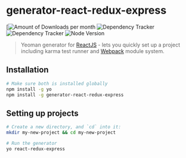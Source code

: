 # generator-react-redux-express

[![Amount of Downloads per month](https://img.shields.io/npm/dm/generator-react-redux-express.svg "Amount of Downloads") ![Dependency Tracker](https://img.shields.io/david/hihl/generator-react-redux-express.svg "Dependency Tracker") ![Dependency Tracker](https://img.shields.io/david/dev/hihl/generator-react-redux-express.svg "Dependency Tracker") ![Node Version](https://img.shields.io/node/v/generator-react-redux-express.svg "Node Version")

> Yeoman generator for [ReactJS](http://facebook.github.io/react/) - lets you quickly set up a project including karma test runner and [Webpack](http://webpack.github.io/) module system.

## Installation
```bash
# Make sure both is installed globally
npm install -g yo
npm install -g generator-react-redux-express
```

## Setting up projects
```bash
# Create a new directory, and `cd` into it:
mkdir my-new-project && cd my-new-project

# Run the generator
yo react-redux-express
```
